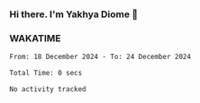 ### Hi there. I'm Yakhya Diome 👋

### WAKATIME
<!--START_SECTION:waka-->

```txt
From: 18 December 2024 - To: 24 December 2024

Total Time: 0 secs

No activity tracked
```

<!--END_SECTION:waka-->
